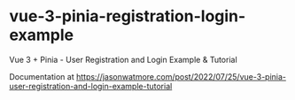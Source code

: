 # vue-3-pinia-registration-login-example

Vue 3 + Pinia - User Registration and Login Example & Tutorial

Documentation at https://jasonwatmore.com/post/2022/07/25/vue-3-pinia-user-registration-and-login-example-tutorial